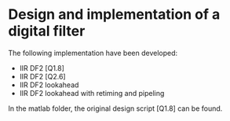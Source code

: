 # Design and implementation of a digital filter

The following implementation have been developed:
- IIR DF2 [Q1.8]
- IIR DF2 [Q2.6]
- IIR DF2 lookahead 
- IIR DF2 lookahead with retiming and pipeling

In the matlab folder, the original design script [Q1.8] can be found.
